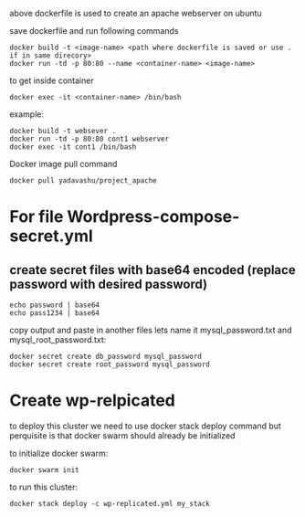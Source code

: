 above dockerfile is used to create an apache webserver on ubuntu

save dockerfile and run following commands

	docker build -t <image-name> <path where dockerfile is saved or use . if in same direcory>
	docker run -td -p 80:80 --name <container-name> <image-name>

to get inside container

	docker exec -it <container-name> /bin/bash



example:
	
	docker build -t websever .
	docker run -td -p 80:80 cont1 webserver
	docker exec -it cont1 /bin/bash

Docker image pull command 

	docker pull yadavashu/project_apache
	
# For file Wordpress-compose-secret.yml

## create secret files with base64 encoded (replace password with desired password)
 	echo password | base64
  	echo pass1234 | base64
copy output and paste in another files lets name it mysql_password.txt and mysql_root_password.txt:
	
 	docker secret create db_password mysql_password
 	docker secret create root_password mysql_password


# Create wp-relpicated
to deploy this cluster we need to use docker stack deploy command
but perquisite is that docker swarm should already be initialized

to initialize docker swarm:

	docker swarm init
to run this cluster:

	docker stack deploy -c wp-replicated.yml my_stack

